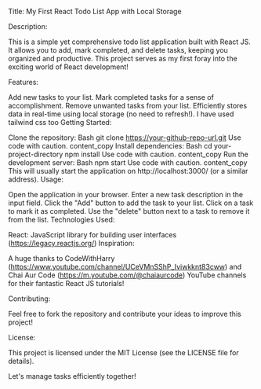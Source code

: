 Title: My First React Todo List App with Local Storage

Description:

This is a simple yet comprehensive todo list application built with React JS.  It allows you to add, mark completed, and delete tasks, keeping you organized and productive. This project serves as my first foray into the exciting world of React development!

Features:

Add new tasks to your list.
Mark completed tasks for a sense of accomplishment.
Remove unwanted tasks from your list.
Efficiently stores data in real-time using local storage (no need to refresh!).
I have used tailwind css too
Getting Started:

Clone the repository:
Bash
git clone https://your-github-repo-url.git
Use code with caution.
content_copy
Install dependencies:
Bash
cd your-project-directory
npm install
Use code with caution.
content_copy
Run the development server:
Bash
npm start
Use code with caution.
content_copy
This will usually start the application on http://localhost:3000/ (or a similar address).
Usage:

Open the application in your browser.
Enter a new task description in the input field.
Click the "Add" button to add the task to your list.
Click on a task to mark it as completed.
Use the "delete" button next to a task to remove it from the list.
Technologies Used:

React: JavaScript library for building user interfaces (https://legacy.reactjs.org/)
Inspiration:

A huge thanks to CodeWithHarry (https://www.youtube.com/channel/UCeVMnSShP_Iviwkknt83cww) and Chai Aur Code (https://m.youtube.com/@chaiaurcode) YouTube channels for their fantastic React JS tutorials!

Contributing:

Feel free to fork the repository and contribute your ideas to improve this project!

License:

This project is licensed under the MIT License (see the LICENSE file for details).

Let's manage tasks efficiently together!
